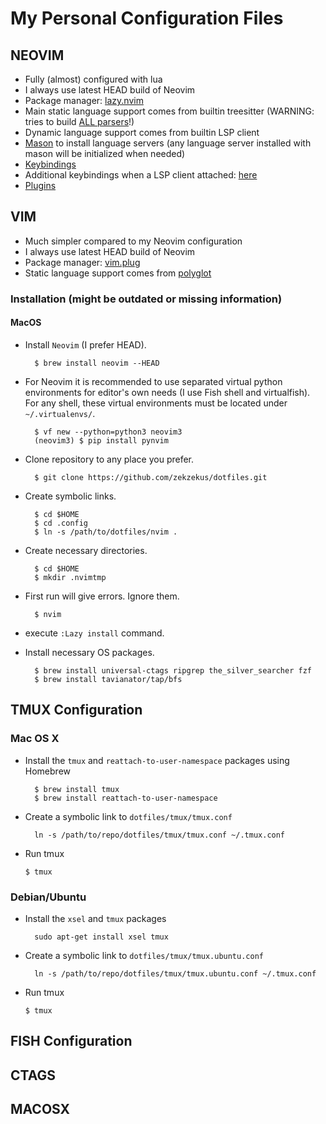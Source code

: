 # My Personal Configuration Files

## NEOVIM

* Fully (almost) configured with lua
* I always use latest HEAD build of Neovim
* Package manager: [lazy.nvim](https://github.com/folke/lazy.nvim)
* Main static language support comes from builtin treesitter (WARNING: tries to build [ALL parsers](https://github.com/zekzekus/dotfiles/blob/master/nvim/lua/config/treesitter.lua#L8)!)
* Dynamic language support comes from builtin LSP client
* [Mason](https://github.com/williamboman/mason.nvim) to install language servers (any language server installed with mason will be initialized when needed)
* [Keybindings](https://github.com/zekzekus/dotfiles/blob/master/nvim/lua/keybindings.lua)
* Additional keybindings when a LSP client attached: [here](https://github.com/zekzekus/dotfiles/blob/master/nvim/lua/config/lsp-zero.lua)
* [Plugins](https://github.com/zekzekus/dotfiles/blob/master/nvim/lua/plugins.lua)

## VIM

* Much simpler compared to my Neovim configuration
* I always use latest HEAD build of Neovim
* Package manager: [vim.plug](https://github.com/junegunn/vim-plug)
* Static language support comes from [polyglot](https://github.com/sheerun/vim-polyglot)

### Installation (might be outdated or missing information)

#### MacOS

* Install `Neovim` (I prefer HEAD).
        
        $ brew install neovim --HEAD

* For Neovim it is recommended to use separated virtual python environments for editor's own needs (I use Fish shell and virtualfish). For any shell, these virtual environments must be located under `~/.virtualenvs/`.

        $ vf new --python=python3 neovim3
        (neovim3) $ pip install pynvim

* Clone repository to any place you prefer.

        $ git clone https://github.com/zekzekus/dotfiles.git

* Create symbolic links.

        $ cd $HOME
        $ cd .config
        $ ln -s /path/to/dotfiles/nvim .

* Create necessary directories.

        $ cd $HOME
        $ mkdir .nvimtmp

* First run will give errors. Ignore them.

        $ nvim

* execute `:Lazy install` command.

* Install necessary OS packages.

        $ brew install universal-ctags ripgrep the_silver_searcher fzf
        $ brew install tavianator/tap/bfs

## TMUX Configuration

### Mac OS X

- Install the `tmux` and `reattach-to-user-namespace` packages using Homebrew

        $ brew install tmux
        $ brew install reattach-to-user-namespace

- Create a symbolic link to `dotfiles/tmux/tmux.conf`

        ln -s /path/to/repo/dotfiles/tmux/tmux.conf ~/.tmux.conf

- Run tmux

    `$ tmux`

### Debian/Ubuntu

- Install the `xsel` and `tmux` packages

        sudo apt-get install xsel tmux

- Create a symbolic link to `dotfiles/tmux/tmux.ubuntu.conf`

        ln -s /path/to/repo/dotfiles/tmux/tmux.ubuntu.conf ~/.tmux.conf

- Run tmux

    `$ tmux`

## FISH Configuration

## CTAGS

## MACOSX

